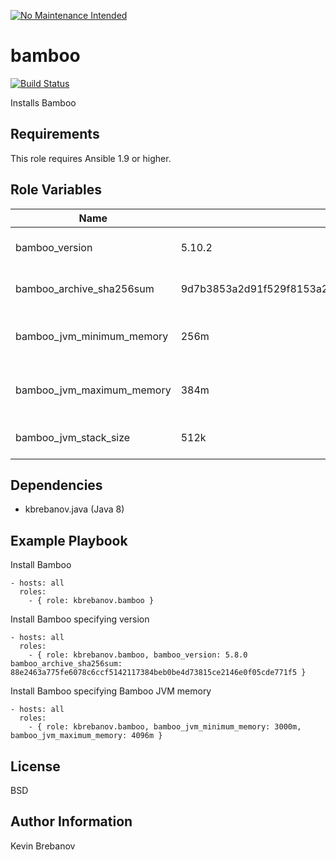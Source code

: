 [![No Maintenance Intended](http://unmaintained.tech/badge.svg)](http://unmaintained.tech/)

bamboo
======

[![Build Status](https://travis-ci.org/kbrebanov/ansible-bamboo.svg?branch=master)](https://travis-ci.org/kbrebanov/ansible-bamboo)

Installs Bamboo

Requirements
------------

This role requires Ansible 1.9 or higher.

Role Variables
--------------

| Name                      | Default                                                          | Description                  |
|---------------------------|------------------------------------------------------------------|------------------------------|
| bamboo_version            | 5.10.2                                                           | Version of Bamboo to install |
| bamboo_archive_sha256sum  | 9d7b3853a2d91f529f8153a2fd57da903e9c1a2bfd91d304428b6598c9af5937 | SHA 256 checksum of archive  |
| bamboo_jvm_minimum_memory | 256m                                                             | Bamboo JVM minimum memory    |
| bamboo_jvm_maximum_memory | 384m                                                             | Bamboo JVM maximum memory    |
| bamboo_jvm_stack_size     | 512k                                                             | Bamboo JVM stack size        |

Dependencies
------------

- kbrebanov.java (Java 8)

Example Playbook
----------------

Install Bamboo
```
- hosts: all
  roles:
    - { role: kbrebanov.bamboo }
```

Install Bamboo specifying version
```
- hosts: all
  roles:
    - { role: kbrebanov.bamboo, bamboo_version: 5.8.0 bamboo_archive_sha256sum: 88e2463a775fe6078c6ccf5142117384beb0be4d73815ce2146e0f05cde771f5 }
```

Install Bamboo specifying Bamboo JVM memory
```
- hosts: all
  roles:
    - { role: kbrebanov.bamboo, bamboo_jvm_minimum_memory: 3000m, bamboo_jvm_maximum_memory: 4096m }
```

License
-------

BSD

Author Information
------------------

Kevin Brebanov
